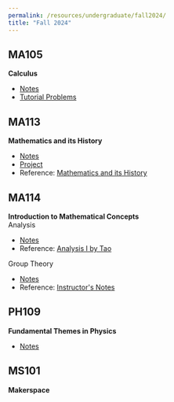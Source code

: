 ```yaml
---
permalink: /resources/undergraduate/fall2024/
title: "Fall 2024"
---
```


MA105
---
**Calculus**
- [Notes](https://aarushbhattofficial.github.io/files/undergraduate/fall2024/MA105/MA105_Notes.pdf)
- [Tutorial Problems](https://aarushbhattofficial.github.io/files/undergraduate/fall2024/MA105/MA105_Tutorial.pdf)


MA113
---
**Mathematics and its History**
- [Notes](https://aarushbhattofficial.github.io/files/undergraduate/fall2024/MA113/MA113_Notes.pdf)
- [Project](https://aarushbhattofficial.github.io/files/undergraduate/fall2024/MA113/MA113_Presentation.pdf)
- Reference: [Mathematics and its History](https://aarushbhattofficial.github.io/files/undergraduate/fall2024/MA113/Stilwell.pdf)

MA114
---
**Introduction to Mathematical Concepts** \
Analysis
- [Notes](https://aarushbhattofficial.github.io/files/undergraduate/fall2024/MA114/MA114_Analysis_Notes.pdf)
- Reference: [Analysis I by Tao](https://aarushbhattofficial.github.io/files/undergraduate/fall2024/MA114/Tao_Analysis_I.pdf)

Group Theory
- [Notes](https://aarushbhattofficial.github.io/files/undergraduate/fall2024/MA114/MA114_Group_Theory_Notes.pdf)
- Reference: [Instructor's Notes](https://aarushbhattofficial.github.io/files/undergraduate/fall2024/MA114/MA114_Group_Theory_Reference.pdf)

PH109
---
**Fundamental Themes in Physics**
- [Notes](https://aarushbhattofficial.github.io/files/undergraduate/fall2024/PH109/PH109_Notes.pdf)

MS101
---
**Makerspace**
